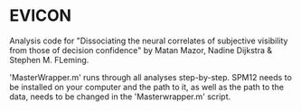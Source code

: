 # EVICON

Analysis code for "Dissociating the neural correlates of subjective visibility from those of decision confidence" by Matan Mazor, Nadine Dijkstra & Stephen M. FLeming. 

'MasterWrapper.m' runs through all analyses step-by-step. SPM12 needs to be installed on your computer and the path to it, as well as the path to the data, needs to be changed in the 'Masterwrapper.m' script. 
